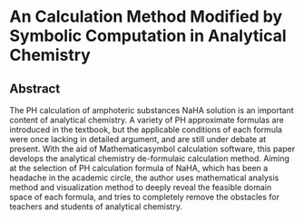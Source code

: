 # An Calculation Method Modified by Symbolic Computation in Analytical Chemistry

## Abstract
The $\text{PH}$ calculation of amphoteric substances $\text{NaHA}$ solution is an important content of analytical chemistry. A variety of $\text{PH}$ approximate formulas are introduced in the textbook, but the applicable conditions of each formula were once lacking in detailed argument, and are still under debate at present. With the aid of $\text{Mathematica}$symbol calculation software, this paper develops the analytical chemistry de-formulaic calculation method. Aiming at the selection of PH calculation formula of $\text{NaHA}$, which has been a headache in the academic circle, the author uses mathematical analysis method and visualization method to deeply reveal the feasible domain space of each formula, and tries to completely remove the obstacles for teachers and students of analytical chemistry.
